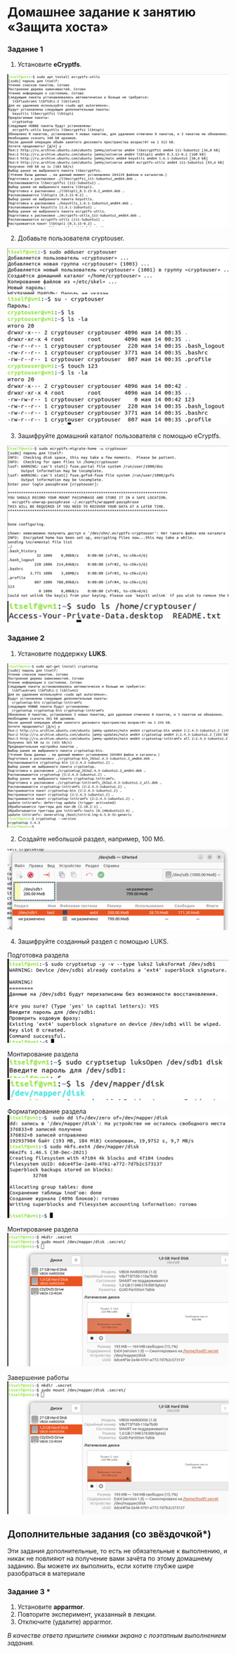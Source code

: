 # Домашнее задание к занятию  «Защита хоста»


### Задание 1

1. Установите **eCryptfs**.

![s1](https://github.com/svpuzin/HomeWorkNetology/blob/main/Информационная%20безопасность/Защита%20хоста/img/Снимок%20экрана%202024-05-14%20в%2000.21.57.png)

2. Добавьте пользователя cryptouser.

![s2](https://github.com/svpuzin/HomeWorkNetology/blob/main/Информационная%20безопасность/Защита%20хоста/img/Снимок%20экрана%202024-05-14%20в%2000.37.18.png)
![s3](https://github.com/svpuzin/HomeWorkNetology/blob/main/Информационная%20безопасность/Защита%20хоста/img/Снимок%20экрана%202024-05-14%20в%2000.43.25.png)

3. Зашифруйте домашний каталог пользователя с помощью eCryptfs.

![s4](https://github.com/svpuzin/HomeWorkNetology/blob/main/Информационная%20безопасность/Защита%20хоста/img/Снимок%20экрана%202024-05-14%20в%2000.52.29.png)
![s5](https://github.com/svpuzin/HomeWorkNetology/blob/main/Информационная%20безопасность/Защита%20хоста/img/Снимок%20экрана%202024-05-14%20в%2000.55.08.png)


 

### Задание 2

1. Установите поддержку **LUKS**.

![s1](https://github.com/svpuzin/HomeWorkNetology/blob/main/Информационная%20безопасность/Защита%20хоста/img/Снимок%20экрана%202024-05-14%20в%2023.53.42.png)

2. Создайте небольшой раздел, например, 100 Мб.

![s2](https://github.com/svpuzin/HomeWorkNetology/blob/main/Информационная%20безопасность/Защита%20хоста/img/Снимок%20экрана%202024-05-16%20в%2022.15.25.png)

4. Зашифруйте созданный раздел с помощью LUKS.

Подготовка раздела
![s3](https://github.com/svpuzin/HomeWorkNetology/blob/main/Информационная%20безопасность/Защита%20хоста/img/Снимок%20экрана%202024-05-16%20в%2022.40.39.png)

Монтирование раздела
![s4](https://github.com/svpuzin/HomeWorkNetology/blob/main/Информационная%20безопасность/Защита%20хоста/img/Снимок%20экрана%202024-05-16%20в%2022.43.08.png)
![s5](https://github.com/svpuzin/HomeWorkNetology/blob/main/Информационная%20безопасность/Защита%20хоста/img/Снимок%20экрана%202024-05-16%20в%2022.57.35.png)

Форматирование раздела
![s6](https://github.com/svpuzin/HomeWorkNetology/blob/main/Информационная%20безопасность/Защита%20хоста/img/Снимок%20экрана%202024-05-16%20в%2022.58.45.png)

Монтирование раздела
![s7](https://github.com/svpuzin/HomeWorkNetology/blob/main/Информационная%20безопасность/Защита%20хоста/img/Снимок%20экрана%202024-05-16%20в%2023.10.27.png)

Завершение работы
![s8](https://github.com/svpuzin/HomeWorkNetology/blob/main/Информационная%20безопасность/Защита%20хоста/img/Снимок%20экрана%202024-05-16%20в%2023.10.27.png)


## Дополнительные задания (со звёздочкой*)

Эти задания дополнительные, то есть не обязательные к выполнению, и никак не повлияют на получение вами зачёта по этому домашнему заданию. Вы можете их выполнить, если хотите глубже шире разобраться в материале

### Задание 3 *

1. Установите **apparmor**.
2. Повторите эксперимент, указанный в лекции.
3. Отключите (удалите) apparmor.


*В качестве ответа пришлите снимки экрана с поэтапным выполнением задания.*
